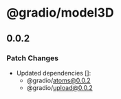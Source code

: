 # @gradio/model3D

## 0.0.2

### Patch Changes

- Updated dependencies []:
  - @gradio/atoms@0.0.2
  - @gradio/upload@0.0.2
